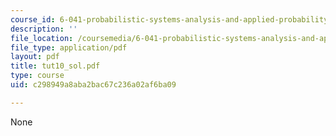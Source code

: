 ```yaml
---
course_id: 6-041-probabilistic-systems-analysis-and-applied-probability-spring-2006
description: ''
file_location: /coursemedia/6-041-probabilistic-systems-analysis-and-applied-probability-spring-2006/c298949a8aba2bac67c236a02af6ba09_tut10_sol.pdf
file_type: application/pdf
layout: pdf
title: tut10_sol.pdf
type: course
uid: c298949a8aba2bac67c236a02af6ba09

---
```

None